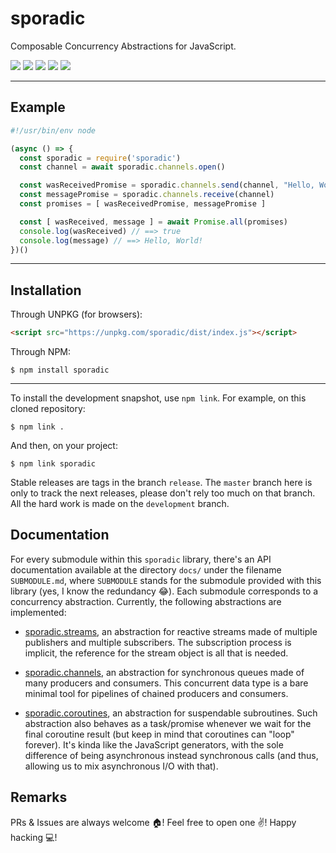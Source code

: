 # sporadic

Composable Concurrency Abstractions for JavaScript.

<a href="https://travis-ci.com/marcoonroad/sporadic"><img src="https://img.shields.io/travis/com/marcoonroad/sporadic.svg?style=flat-square&logo=travis"/></a>
<a href="https://gitlab.com/marcoonroad/sporadic/pipelines"><img src="https://img.shields.io/gitlab/pipeline/marcoonroad/sporadic.svg?style=flat-square&logo=gitlab"/></a>
<a href="https://coveralls.io/github/marcoonroad/sporadic?branch=master">
<img src="https://img.shields.io/coveralls/github/marcoonroad/sporadic.svg?style=flat-square"/></a>
<a href="https://www.npmjs.com/package/sporadic"><img src="https://img.shields.io/npm/dw/sporadic.svg?style=flat-square&logo=npm"/></a>
<a href="https://github.com/marcoonroad/sporadic/blob/master/LICENSE"><img src="https://img.shields.io/github/license/marcoonroad/sporadic.svg?style=flat-square&logo=github"/></a>

---

## Example

```javascript
#!/usr/bin/env node

(async () => {
  const sporadic = require('sporadic')
  const channel = await sporadic.channels.open()

  const wasReceivedPromise = sporadic.channels.send(channel, "Hello, World!")
  const messagePromise = sporadic.channels.receive(channel)
  const promises = [ wasReceivedPromise, messagePromise ]

  const [ wasReceived, message ] = await Promise.all(promises)
  console.log(wasReceived) // ==> true
  console.log(message) // ==> Hello, World!
})()
```

---

## Installation

Through UNPKG (for browsers):

```html
<script src="https://unpkg.com/sporadic/dist/index.js"></script>
```

Through NPM:

```shell
$ npm install sporadic
```

---

To install the development snapshot, use `npm link`.
For example, on this cloned repository:

```shell
$ npm link .
```

And then, on your project:

```shell
$ npm link sporadic
```

Stable releases are tags in the branch `release`. The `master` branch here is
only to track the next releases, please don't rely too much on that branch. All
the hard work is made on the `development` branch.

## Documentation

For every submodule within this `sporadic` library, there's an API documentation
available at the directory `docs/` under the filename `SUBMODULE.md`, where
`SUBMODULE` stands for the submodule provided with this library (yes, I know the
redundancy :joy:). Each submodule corresponds to a concurrency abstraction.
Currently, the following abstractions are implemented:

- [sporadic.streams][1], an abstraction for reactive streams made of multiple
  publishers and multiple subscribers. The subscription process is implicit,
  the reference for the stream object is all that is needed.
- [sporadic.channels][2], an abstraction for synchronous queues made of many
  producers and consumers. This concurrent data type is a bare minimal tool for
  pipelines of chained producers and consumers.
- [sporadic.coroutines][3], an abstraction for suspendable subroutines. Such
  abstraction also behaves as a task/promise whenever we wait for the final
  coroutine result (but keep in mind that coroutines can "loop" forever). It's kinda
  like the JavaScript generators, with the sole difference of being asynchronous
  instead synchronous calls (and thus, allowing us to mix asynchronous I/O with that).

  [1]: https://marcoonroad.github.io/sporadic/streams
  [2]: https://marcoonroad.github.io/sporadic/channels
  [3]: https://marcoonroad.github.io/sporadic/coroutines

## Remarks

PRs & Issues are always welcome :house:! Feel free to open one :v:!
Happy hacking :computer:!
